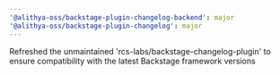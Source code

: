 ```yaml
---
'@alithya-oss/backstage-plugin-changelog-backend': major
'@alithya-oss/backstage-plugin-changelog': major
---
```


Refreshed the unmaintained 'rcs-labs/backstage-changelog-plugin' to ensure compatibility with the latest Backstage framework versions
